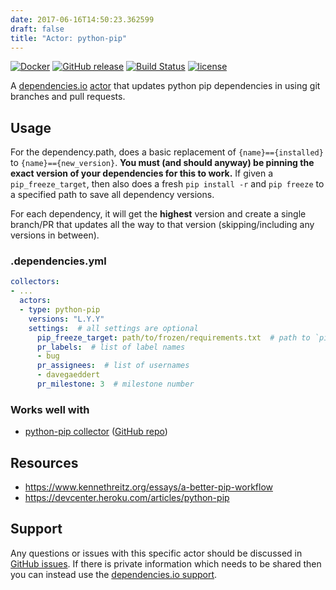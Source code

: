 ```yaml
---
date: 2017-06-16T14:50:23.362599
draft: false
title: "Actor: python-pip"
---
```


[![Docker](https://img.shields.io/badge/dockerhub-actor--python--pip-22B8EB.svg)](https://hub.docker.com/r/dependencies/actor-python-pip/)
[![GitHub release](https://img.shields.io/github/release/dependencies-io/actor-python-pip.svg)](https://github.com/dependencies-io/actor-python-pip/releases)
[![Build Status](https://travis-ci.org/dependencies-io/actor-python-pip.svg?branch=master)](https://travis-ci.org/dependencies-io/actor-python-pip)
[![license](https://img.shields.io/github/license/dependencies-io/actor-python-pip.svg)](https://github.com/dependencies-io/actor-python-pip/blob/master/LICENSE)

A [dependencies.io](https://www.dependencies.io)
[actor](https://www.dependencies.io/docs/actors/) that updates python pip
dependencies in using git branches and pull requests.

## Usage

For the dependency.path, does a basic replacement of `{name}=={installed}` to
`{name}=={new_version}`. **You must (and should anyway) be pinning the exact
version of your dependencies for this to work.** If given a `pip_freeze_target`,
then also does a fresh `pip install -r` and `pip freeze` to a specified path to
save all dependency versions.

For each dependency, it will get the **highest** version and create a single
branch/PR that updates all the way to that version (skipping/including any
versions in between).

### .dependencies.yml

```yaml
collectors:
- ...
  actors:
  - type: python-pip
    versions: "L.Y.Y"
    settings:  # all settings are optional
      pip_freeze_target: path/to/frozen/requirements.txt  # path to `pip freeze > path`
      pr_labels:  # list of label names
      - bug
      pr_assignees:  # list of usernames
      - davegaeddert
      pr_milestone: 3  # milestone number
```

### Works well with

- [python-pip collector](https://www.dependencies.io/docs/collectors/python-pip/) ([GitHub repo](https://github.com/dependencies-io/collector-python-pip/))


## Resources

- https://www.kennethreitz.org/essays/a-better-pip-workflow
- https://devcenter.heroku.com/articles/python-pip

## Support

Any questions or issues with this specific actor should be discussed in [GitHub
issues](https://github.com/dependencies-io/actor-python-pip/issues). If there is
private information which needs to be shared then you can instead use the
[dependencies.io support](https://app.dependencies.io/support).
